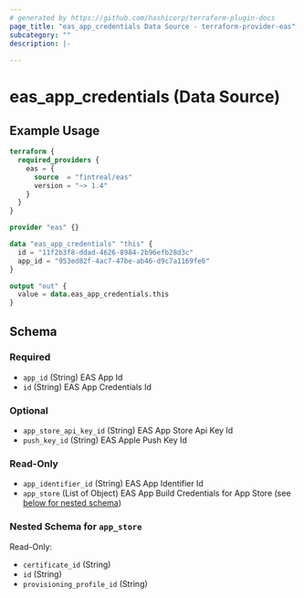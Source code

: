 ```yaml
---
# generated by https://github.com/hashicorp/terraform-plugin-docs
page_title: "eas_app_credentials Data Source - terraform-provider-eas"
subcategory: ""
description: |-
  
---
```


# eas_app_credentials (Data Source)



## Example Usage

```terraform
terraform {
  required_providers {
    eas = {
      source  = "fintreal/eas"
      version = "~> 1.4"
    }
  }
}

provider "eas" {}

data "eas_app_credentials" "this" {
  id = "11f2b3f8-ddad-4626-8984-2b96efb28d3c"
  app_id = "953ed82f-4ac7-47be-ab46-d9c7a1169fe6"
}

output "out" {
  value = data.eas_app_credentials.this
}
```

<!-- schema generated by tfplugindocs -->
## Schema

### Required

- `app_id` (String) EAS App Id
- `id` (String) EAS App Credentials Id

### Optional

- `app_store_api_key_id` (String) EAS App Store Api Key Id
- `push_key_id` (String) EAS Apple Push Key Id

### Read-Only

- `app_identifier_id` (String) EAS App Identifier Id
- `app_store` (List of Object) EAS App Build Credentials for App Store (see [below for nested schema](#nestedatt--app_store))

<a id="nestedatt--app_store"></a>
### Nested Schema for `app_store`

Read-Only:

- `certificate_id` (String)
- `id` (String)
- `provisioning_profile_id` (String)
